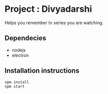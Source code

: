 # Project : Divyadarshi
Helps you remember tv series you are watching.

## Dependecies
- nodejs
- electron

## Installation instructions

```
npm install
npm start
```

